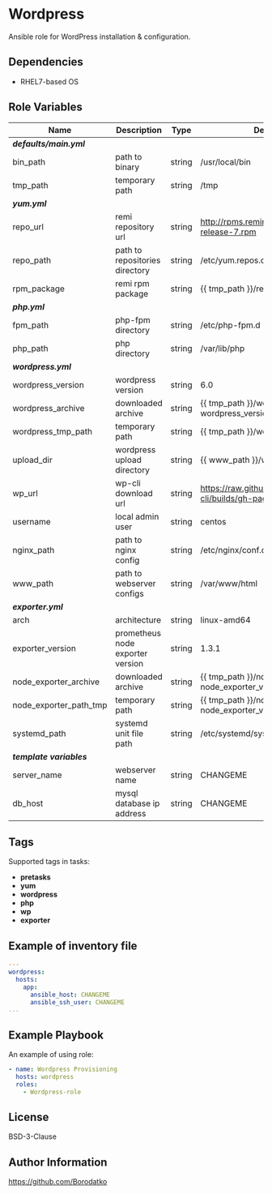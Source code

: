 Wordpress
=========

Ansible role for WordPress installation & configuration.


Dependencies
------------

 - RHEL7-based OS


Role Variables
--------------

| Name                   | Description                      | Type   | Default Value                                                              |
|------------------------|----------------------------------|--------|----------------------------------------------------------------------------|
| ***defaults/main.yml***                                                                                                                         |
| bin_path               | path to binary                   | string | /usr/local/bin                                                             |
| tmp_path               | temporary path                   | string | /tmp                                                                       |
| ***yum.yml***                                                                                                                                   |
| repo_url               | remi repository url              | string | http://rpms.remirepo.net/enterprise/remi-release-7.rpm                     |
| repo_path              | path to repositories directory   | string | /etc/yum.repos.d                                                           |
| rpm_package            | remi rpm package                 | string | {{ tmp_path }}/remi-release-7.rpm                                          |
| ***php.yml***                                                                                                                                   |
| fpm_path               | php-fpm directory                | string | /etc/php-fpm.d                                                             |
| php_path               | php directory                    | string | /var/lib/php                                                               |
| ***wordpress.yml***                                                                                                                             |
| wordpress_version      | wordpress version                | string | 6.0                                                                        |
| wordpress_archive      | downloaded archive               | string | {{ tmp_path }}/wordpress-{{ wordpress_version }}.tar.gz                    |
| wordpress_tmp_path     | temporary path                   | string | {{ tmp_path }}/wordpress                                                   |
| upload_dir             | wordpress upload directory       | string | {{ www_path }}/wp-content/uploads                                          |
| wp_url                 | wp-cli download url              | string | https://raw.githubusercontent.com/wp-cli/builds/gh-pages/phar/wp-cli.phar  |
| username               | local admin user                 | string | centos                                                                     |
| nginx_path             | path to nginx config             | string | /etc/nginx/conf.d                                                          |
| www_path               | path to webserver configs        | string | /var/www/html                                                              |
| ***exporter.yml***                                                                                                                              |
| arch                   | architecture                     | string | linux-amd64                                                                |
| exporter_version       | prometheus node exporter version | string | 1.3.1                                                                      |
| node_exporter_archive  | downloaded archive               | string | {{ tmp_path }}/node_exporter-{{ node_exporter_version }}.{{ arch }}.tar.gz |
| node_exporter_path_tmp | temporary path                   | string | {{ tmp_path }}/node_exporter-{{ node_exporter_version }}.{{ arch }}        |
| systemd_path           | systemd unit file path           | string | /etc/systemd/system                                                        |
| ***template variables***                                                                                                                        |
| server_name            | webserver name                   | string | CHANGEME                                                                   |
| db_host                | mysql database ip address        | string | CHANGEME                                                                   |


Tags
----

Supported tags in tasks:

 - **pretasks**
 - **yum**
 - **wordpress**
 - **php**
 - **wp**
 - **exporter**


Example of inventory file
-------------------------

```yaml
---
wordpress:
  hosts:
    app:
      ansible_host: CHANGEME
      ansible_ssh_user: CHANGEME
...
```


Example Playbook
----------------

An example of using role:

```yaml
- name: Wordpress Provisioning
  hosts: wordpress
  roles:
    - Wordpress-role
```


License
-------

BSD-3-Clause


Author Information
------------------

https://github.com/Borodatko
